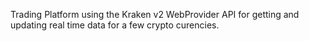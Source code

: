 Trading Platform using the Kraken v2 WebProvider API for getting and updating real time data for a few crypto curencies.
